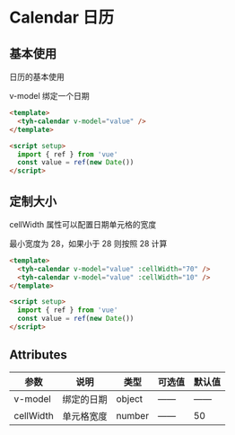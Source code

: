 # Calendar 日历

## 基本使用

日历的基本使用

v-model 绑定一个日期

<tyh-calendar v-model="value" />

```html
<template>
  <tyh-calendar v-model="value" />
</template>

<script setup>
  import { ref } from 'vue'
  const value = ref(new Date())
</script>
```

## 定制大小

cellWidth 属性可以配置日期单元格的宽度

最小宽度为 28，如果小于 28 则按照 28 计算

<tyh-calendar v-model="value" :cellWidth="70" />
<tyh-calendar v-model="value" :cellWidth="10" />

```html
<template>
  <tyh-calendar v-model="value" :cellWidth="70" />
  <tyh-calendar v-model="value" :cellWidth="10" />
</template>

<script setup>
  import { ref } from 'vue'
  const value = ref(new Date())
</script>
```

## Attributes

| 参数      | 说明       | 类型   | 可选值 | 默认值 |
| --------- | ---------- | ------ | ------ | ------ |
| v-model   | 绑定的日期 | object | ——     | ——     |
| cellWidth | 单元格宽度 | number | ——     | 50     |

<script setup>
  import { ref } from 'vue'
  const value = ref(new Date())
</script>

